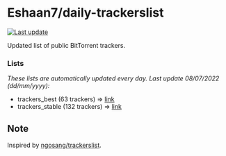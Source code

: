 
# Eshaan7/daily-trackerslist 

[![Last update](https://img.shields.io/badge/Last%20update-08/07/2022-blue.svg)](#)

Updated list of public BitTorrent trackers.

### Lists
*These lists are automatically updated every day. Last update 08/07/2022 (_dd/mm/yyyy_):*

* trackers_best (63 trackers) => [link](https://raw.githubusercontent.com/eshaan7/daily-trackerslist/master/trackers_best.txt)
* trackers_stable (132 trackers) => [link](https://raw.githubusercontent.com/eshaan7/daily-trackerslist/master/trackers_stable.txt)

## Note

Inspired by [ngosang/trackerslist](https://github.com/ngosang/trackerslist).
